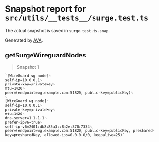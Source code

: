 # Snapshot report for `src/utils/__tests__/surge.test.ts`

The actual snapshot is saved in `surge.test.ts.snap`.

Generated by [AVA](https://avajs.dev).

## getSurgeWireguardNodes

> Snapshot 1

    `[WireGuard wg node]␊
    self-ip=10.0.0.1␊
    private-key=privateKey␊
    mtu=1420␊
    peer=(endpoint=wg.example.com:51820, public-key=publicKey)␊
    ␊
    [WireGuard wg node]␊
    self-ip=10.0.0.1␊
    private-key=privateKey␊
    mtu=1420␊
    dns-server=1.1.1.1␊
    prefer-ipv6=true␊
    self-ip-v6=2001:db8:85a3::8a2e:370:7334␊
    peer=(endpoint=wg.example.com:51820, public-key=publicKey, preshared-key=presharedKey, allowed-ips=0.0.0.0/0, keepalive=25)`
